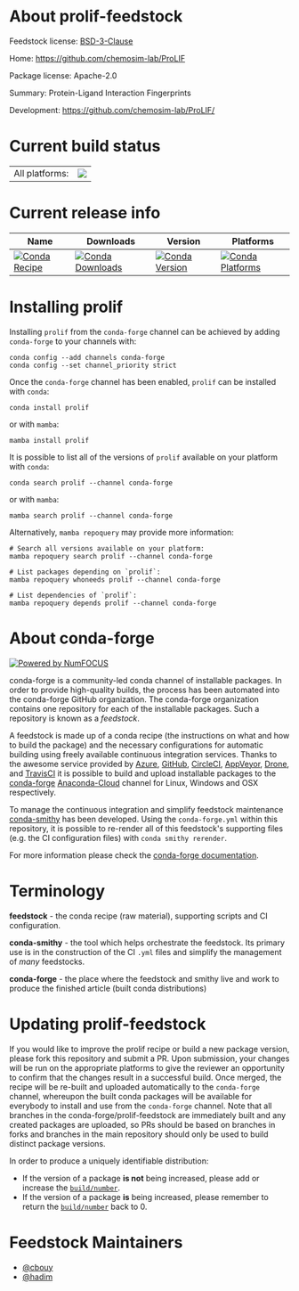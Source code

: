 About prolif-feedstock
======================

Feedstock license: [BSD-3-Clause](https://github.com/conda-forge/prolif-feedstock/blob/main/LICENSE.txt)

Home: https://github.com/chemosim-lab/ProLIF

Package license: Apache-2.0

Summary: Protein-Ligand Interaction Fingerprints

Development: https://github.com/chemosim-lab/ProLIF/

Current build status
====================


<table><tr><td>All platforms:</td>
    <td>
      <a href="https://dev.azure.com/conda-forge/feedstock-builds/_build/latest?definitionId=16372&branchName=main">
        <img src="https://dev.azure.com/conda-forge/feedstock-builds/_apis/build/status/prolif-feedstock?branchName=main">
      </a>
    </td>
  </tr>
</table>

Current release info
====================

| Name | Downloads | Version | Platforms |
| --- | --- | --- | --- |
| [![Conda Recipe](https://img.shields.io/badge/recipe-prolif-green.svg)](https://anaconda.org/conda-forge/prolif) | [![Conda Downloads](https://img.shields.io/conda/dn/conda-forge/prolif.svg)](https://anaconda.org/conda-forge/prolif) | [![Conda Version](https://img.shields.io/conda/vn/conda-forge/prolif.svg)](https://anaconda.org/conda-forge/prolif) | [![Conda Platforms](https://img.shields.io/conda/pn/conda-forge/prolif.svg)](https://anaconda.org/conda-forge/prolif) |

Installing prolif
=================

Installing `prolif` from the `conda-forge` channel can be achieved by adding `conda-forge` to your channels with:

```
conda config --add channels conda-forge
conda config --set channel_priority strict
```

Once the `conda-forge` channel has been enabled, `prolif` can be installed with `conda`:

```
conda install prolif
```

or with `mamba`:

```
mamba install prolif
```

It is possible to list all of the versions of `prolif` available on your platform with `conda`:

```
conda search prolif --channel conda-forge
```

or with `mamba`:

```
mamba search prolif --channel conda-forge
```

Alternatively, `mamba repoquery` may provide more information:

```
# Search all versions available on your platform:
mamba repoquery search prolif --channel conda-forge

# List packages depending on `prolif`:
mamba repoquery whoneeds prolif --channel conda-forge

# List dependencies of `prolif`:
mamba repoquery depends prolif --channel conda-forge
```


About conda-forge
=================

[![Powered by
NumFOCUS](https://img.shields.io/badge/powered%20by-NumFOCUS-orange.svg?style=flat&colorA=E1523D&colorB=007D8A)](https://numfocus.org)

conda-forge is a community-led conda channel of installable packages.
In order to provide high-quality builds, the process has been automated into the
conda-forge GitHub organization. The conda-forge organization contains one repository
for each of the installable packages. Such a repository is known as a *feedstock*.

A feedstock is made up of a conda recipe (the instructions on what and how to build
the package) and the necessary configurations for automatic building using freely
available continuous integration services. Thanks to the awesome service provided by
[Azure](https://azure.microsoft.com/en-us/services/devops/), [GitHub](https://github.com/),
[CircleCI](https://circleci.com/), [AppVeyor](https://www.appveyor.com/),
[Drone](https://cloud.drone.io/welcome), and [TravisCI](https://travis-ci.com/)
it is possible to build and upload installable packages to the
[conda-forge](https://anaconda.org/conda-forge) [Anaconda-Cloud](https://anaconda.org/)
channel for Linux, Windows and OSX respectively.

To manage the continuous integration and simplify feedstock maintenance
[conda-smithy](https://github.com/conda-forge/conda-smithy) has been developed.
Using the ``conda-forge.yml`` within this repository, it is possible to re-render all of
this feedstock's supporting files (e.g. the CI configuration files) with ``conda smithy rerender``.

For more information please check the [conda-forge documentation](https://conda-forge.org/docs/).

Terminology
===========

**feedstock** - the conda recipe (raw material), supporting scripts and CI configuration.

**conda-smithy** - the tool which helps orchestrate the feedstock.
                   Its primary use is in the construction of the CI ``.yml`` files
                   and simplify the management of *many* feedstocks.

**conda-forge** - the place where the feedstock and smithy live and work to
                  produce the finished article (built conda distributions)


Updating prolif-feedstock
=========================

If you would like to improve the prolif recipe or build a new
package version, please fork this repository and submit a PR. Upon submission,
your changes will be run on the appropriate platforms to give the reviewer an
opportunity to confirm that the changes result in a successful build. Once
merged, the recipe will be re-built and uploaded automatically to the
`conda-forge` channel, whereupon the built conda packages will be available for
everybody to install and use from the `conda-forge` channel.
Note that all branches in the conda-forge/prolif-feedstock are
immediately built and any created packages are uploaded, so PRs should be based
on branches in forks and branches in the main repository should only be used to
build distinct package versions.

In order to produce a uniquely identifiable distribution:
 * If the version of a package **is not** being increased, please add or increase
   the [``build/number``](https://docs.conda.io/projects/conda-build/en/latest/resources/define-metadata.html#build-number-and-string).
 * If the version of a package **is** being increased, please remember to return
   the [``build/number``](https://docs.conda.io/projects/conda-build/en/latest/resources/define-metadata.html#build-number-and-string)
   back to 0.

Feedstock Maintainers
=====================

* [@cbouy](https://github.com/cbouy/)
* [@hadim](https://github.com/hadim/)

